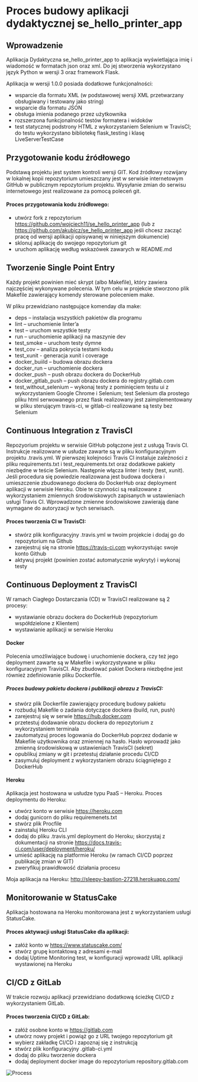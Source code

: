 # Proces budowy aplikacji dydaktycznej se_hello_printer_app

## Wprowadzenie

Aplikacja Dydaktyczna se_hello_printer_app to aplikacja wyświetlająca imię i wiadomość w formatach json oraz xml. Do jej stworzenia wykorzystano język Python w wersji 3 oraz framework Flask.

Aplikacja w wersji 1.0.0 posiada dodatkowe funkcjonalności:
*	wsparcie dla formatu XML (w podstawowej wersji XML przetwarzany obsługiwany i testowany jako string)
*	wsparcie dla formatu JSON
*	obsługa imienia podanego przez użytkownika
*	rozszerzona funkcjonalność testów formatera i widoków
*	test statycznej podstrony HTML z wykorzystaniem Selenium w TravisCI; do testu wykorzystano bibliotekę flask_testing i klasę LiveServerTestCase

## Przygotowanie kodu źródłowego

Podstawą projektu jest system kontroli wersji GIT. Kod źródłowy rozwijany w lokalnej kopii repozytorium umieszczany jest w serwisie internetowym GitHub w publicznym repozytorium projektu. Wysyłanie zmian do serwisu internetowego jest realizowane za pomocą poleceń git.

#### Proces przygotowania kodu źródłowego:

*	utwórz fork z repozytorium https://github.com/wojciech11/se_hello_printer_app (lub z https://github.com/akubicz/se_hello_printer_app jeśli chcesz zacząć pracę od wersji aplikacji opisywanej w niniejszym dokumencie)
*	sklonuj aplikację do swojego repozytorium git
*	uruchom aplikację według wskazówek zawarych w README.md

## Tworzenie Single Point Entry

Każdy projekt powinien mieć skrypt (albo Makefile), który zawiera najczęściej wykonywane polecenia. W tym celu w projekcie stworzono plik Makefile zawierający komendy sterowane poleceniem make.

W pliku przewidziano następujące komenday dla make:
*	deps – instalacja wszystkich pakietów dla programu
*	lint – uruchomienie linter’a
*	test – uruchom wszystkie testy
*	run – uruchomienie aplikacji na maszynie dev
*	test_smoke – uruchom testy dymne
*	test_cov – analiza pokrycia testami kodu
*	test_xunit - generacja xunit i coverage
*	docker_buiild – budowa obrazu dockera
*	docker_run – uruchomienie dockera
*	docker_push – push obrazu dockera do DockerHub
*	docker_gitlab_push – push obrazu dockera do registry.gitlab.com
*	test_without_selenium – wykonaj testy z pominięciem testu ui z wykorzystaniem Google Chrome i Selenium; test Selenium dla prostego pliku html serwowanego przez flask realizowany jest zaimplementowany w pliku sterującym travis-ci, w gitlab-ci realizowane są testy bez Selenium

## Continuous Integration z TravisCI

Repozyorium projektu w serwisie GitHub połączone jest z usługą Travis CI. Instrukcje realizowane w usłudze zawarte są w pliku konfiguracyjnym projektu .travis.yml.
W pierwszej kolejności Travis CI instaluje zależności z pliku requirements.txt i test_requirements.txt oraz dodatkowe pakiety niezbędne w teście Selenium. Następnie włącza linter i testy (test, xunit). Jeśli procedura się powiedzie realizowana jest budowa dockera i umieszczenie zbudowanego dockera do DockerHub oraz deployment aplikacji w serwisie Heroku. Obie te czynności są realizowane z wykorzystaniem zmiennych środowiskowych zapisanych w ustawieniach usługi Travis CI. Wprowadzone zmienne środowiskowe zawierają dane wymagane do autoryzacji w tych serwisach.

#### Proces tworzenia CI w TravisCI:

*	stwórz plik konfiguracyjny .travis.yml w twoim projekcie i dodaj go do repozytorium na Github
*	zarejestruj się na stronie https://travis-ci.com wykorzystując swoje konto Github
*	aktywuj projekt (powinien zostać automatycznie wykryty) i wykonaj testy

## Continuous Deployment z TravisCI

W ramach Ciagłego Dostarczania (CD) w TravisCI realizowane są 2 procesy:
*	wystawianie obrazu dockera do DockerHub (repozytorium współdzielone z Klientem)
*	wystawianie aplikacji w serwisie Heroku

#### Docker

Polecenia umożliwiające budowę i uruchomienie dockera, czy też jego deployment zawarte są w Makefile i wykorzystywane w pliku konfiguracyjnym TravisCI. Aby zbudować pakiet Dockera niezbędne jest również zdefiniowanie pliku Dockerfile.

##### Proces budowy pakietu dockera i publikacji obrazu z TravisCI:

*	stwórz plik Dockerfile zawierający procedurę budowy pakietu
*	rozbuduj Makefile o zadania dotyczące dockera (build, run, push)
*	zarejestruj się w serwie https://hub.docker.com
*	przetestuj dodawanie obrazu dockera do repozytorium z wykorzystaniem terminala
*	zautomatyzuj proces logowania do DockerHub poprzez dodanie w Makefile użytkownika oraz zmiennej na hasło. Hasło wprowadź jako zmienną środowiskową w ustawieniach TravisCI (sekret)
*	opublikuj zmiany w git i przetestuj działanie procedu CI/CD
*	zasymuluj deployment z wykorzystaniem obrazu ściągniętego z DockerHub

#### Heroku

Aplikacja jest hostowana w usłudze typu PaaS – Heroku.
Proces deploymentu do Heroku:
*	utwórz konto w serwisie https://heroku.com
*	dodaj gunicorn do pliku requiremenets.txt
*	stwórz plik Procfile
*	zainstaluj Heroku CLI
*	dodaj do pliku .travis.yml deployment do Heroku; skorzystaj z dokumentacji na stronie https://docs.travis-ci.com/user/deployment/heroku/
*	umieść aplikację na platformie Heroku (w ramach CI/CD poprzez publikację zmian w GIT)
*	zweryfikuj prawidłowość działania procesu

Moja aplikacja na Heroku: http://sleepy-bastion-27218.herokuapp.com/

## Monitorowanie w StatusCake

Aplikacja hostowana na Heroku monitorowana jest z wykorzystaniem usługi StatusCake.

#### Proces aktywacji usługi StatusCake dla aplikacji:
*	załóż konto w https://www.statuscake.com/
*	stwórz grupę kontaktową z adresami e-mail
*	dodaj Uptime Monitoring test, w konfiguracji wprowadź URL aplikacji wystawionej na Heroku

## CI/CD z GitLab

W trakcie rozwoju aplikacji przewidziano dodatkową ścieżkę CI/CD z wykorzystaniem GitLab.

#### Proces tworzenia CI/CD z GitLab:

*	załóż osobne konto w https://gitlab.com
*	utwórz nowy projekt i powiąż go z URL twojego repozytorium git
*	wybierz zakładkę CI/CD i zapoznaj się z instrukcją
*	stwórz plik konfiguracyjny .gitlab-ci.yml
*	dodaj do pliku tworzenie dockera
*	dodaj deployment docker image do repozytorium repository.gitlab.com

![Process](/process.png)
